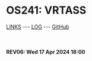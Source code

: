 ---
---

# OS241: VRTASS

[LINKS](LINKS/) --- [LOG](TXT/mylog.txt) --- [GitHub](https://github.com/vrtass/os241/)

<br><b>
#### REV06: Wed 17 Apr 2024 18:00
<br>
